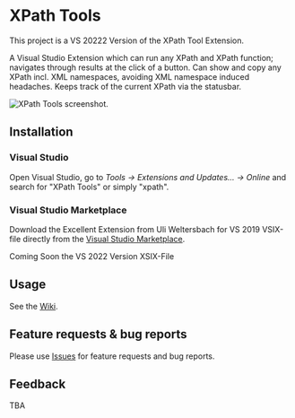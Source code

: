 # XPath Tools
This project is a VS 20222 Version of the XPath Tool Extension. 

A Visual Studio Extension which can run any XPath and XPath function; navigates through results at the click of a button. Can show and copy any XPath incl. XML namespaces, avoiding XML namespace induced headaches. Keeps track of the current XPath via the statusbar.

![XPath Tools screenshot.](https://github.com/utech626/XPathTools2022/blob/master/ReasonCodeExample.XPathTools/Assets/PackagePreviewImage.png)

## Installation
### Visual Studio
Open Visual Studio, go to _Tools &rarr; Extensions and Updates... &rarr; Online_ and search for "XPath Tools" or simply "xpath".

### Visual Studio Marketplace
Download the Excellent Extension from Uli Weltersbach for VS 2019 VSIX-file directly from the [Visual Studio Marketplace](https://marketplace.visualstudio.com/items?itemName=UliWeltersbach.XPathInformation).

Coming Soon the VS 2022 Version XSIX-File
## Usage
See the [Wiki](https://github.com/utech626/XPathTools2022/wiki).

## Feature requests & bug reports
Please use [Issues](https://github.com/utech626/XPathTools2022/issues) for feature requests and bug reports.

## Feedback
TBA
